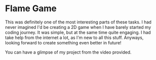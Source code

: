 # Flame Game

This was definitely one of the most interesting parts of these tasks. I had never imagined I'd be creating a 2D game when I have barely started my coding journey. It was simple, but at the same time quite engaging. I had take help from the internet a lot, as I'm new to all this stuff. Anyways, looking forward to create something even better in future!

You can have a glimpse of my project from the video provided. 
